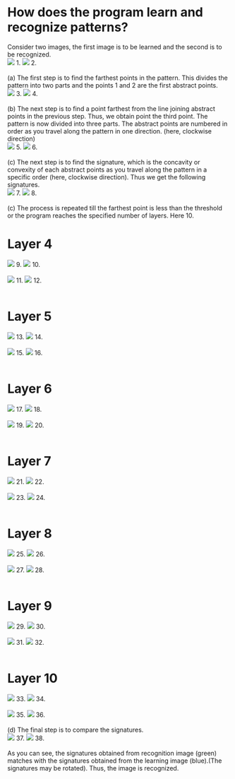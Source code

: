 # How does the program learn and recognize patterns?<br>
Consider two images, the first image is to be learned and the second is to be recognized. <br>
<img src="sign-images/s.png"></img>&nbsp;1.&nbsp;<img src="sign-images/s-ripple.png"></img>&nbsp;2.
<br><br>
(a) The first step is to find the farthest points in the pattern. This divides the pattern into two parts and the points 1 and 2 are the first abstract points.<br>
<img src="sign-images/learn/s2.png"></img>&nbsp;3.&nbsp;<img src="sign-images/recognize/s-ripple2.png"></img>&nbsp;4.
<br><br>
(b) The next step is to find a point farthest from the line joining abstract points in the previous step. Thus, we obtain point the third point. The pattern is now divided into three parts. The abstract points are numbered in order as you travel along the pattern in one direction. (here, clockwise direction)<br>
<img src="sign-images/learn/s3.png"></img>&nbsp;5.&nbsp;<img src="sign-images/recognize/s-ripple3.png"></img>&nbsp;6.
<br><br>
(c) The next step is to find the signature, which is the concavity or convexity of each abstract points as you travel along the pattern in a specific order (here, clockwise direction).
Thus we get the following signatures.<br>
<img src="sign-images/learn/s3-sign-join.png"></img>&nbsp;7.&nbsp;<img src="sign-images/recognize/s-ripple3-sign-join.png"></img>&nbsp;8.
<br><br>
(c) The process is repeated till the farthest point is less than the threshold or the program reaches the specified number of layers. Here 10.<br>
# Layer 4
<img src="sign-images/learn/s4.png"></img>&nbsp;9.&nbsp;<img src="sign-images/recognize/s-ripple4.png"></img>&nbsp;10.
<br><br>
<img src="sign-images/learn/s4-sign-join.png"></img>&nbsp;11.&nbsp;<img src="sign-images/recognize/s-ripple4-sign-join.png"></img>&nbsp;12.
<br><br>
# Layer 5
<img src="sign-images/learn/s5.png"></img>&nbsp;13.&nbsp;<img src="sign-images/recognize/s-ripple5.png"></img>&nbsp;14.
<br><br>
<img src="sign-images/learn/s5-sign-join.png"></img>&nbsp;15.&nbsp;<img src="sign-images/recognize/s-ripple5-sign-join.png"></img>&nbsp;16.
<br><br>
# Layer 6
<img src="sign-images/learn/s6.png"></img>&nbsp;17.&nbsp;<img src="sign-images/recognize/s-ripple6.png"></img>&nbsp;18.
<br><br>
<img src="sign-images/learn/s6-sign-join.png"></img>&nbsp;19.&nbsp;<img src="sign-images/recognize/s-ripple6-sign-join.png"></img>&nbsp;20.
<br><br>
# Layer 7
<img src="sign-images/learn/s7.png"></img>&nbsp;21.&nbsp;<img src="sign-images/recognize/s-ripple7.png"></img>&nbsp;22.
<br><br>
<img src="sign-images/learn/s7-sign-join.png"></img>&nbsp;23.&nbsp;<img src="sign-images/recognize/s-ripple7-sign-join.png"></img>&nbsp;24.
<br><br>
# Layer 8
<img src="sign-images/learn/s8.png"></img>&nbsp;25.&nbsp;<img src="sign-images/recognize/s-ripple8.png"></img>&nbsp;26.
<br><br>
<img src="sign-images/learn/s8-sign-join.png"></img>&nbsp;27.&nbsp;<img src="sign-images/recognize/s-ripple8-sign-join.png"></img>&nbsp;28.
<br><br>
# Layer 9
<img src="sign-images/learn/s9.png"></img>&nbsp;29.&nbsp;<img src="sign-images/recognize/s-ripple9.png"></img>&nbsp;30.
<br><br>
<img src="sign-images/learn/s9-sign-join.png"></img>&nbsp;31.&nbsp;<img src="sign-images/recognize/s-ripple9-sign-join.png"></img>&nbsp;32.
<br><br>
# Layer 10
<img src="sign-images/learn/s10.png"></img>&nbsp;33.&nbsp;<img src="sign-images/recognize/s-ripple10.png"></img>&nbsp;34.
<br><br>
<img src="sign-images/learn/s10-sign-join.png"></img>&nbsp;35.&nbsp;<img src="sign-images/recognize/s-ripple10-sign-join.png"></img>&nbsp;36.
<br><br>
(d) The final step is to compare the signatures.<br>
<img src="sign-images/learn/sign-learn.png"></img>&nbsp;37.&nbsp;<img src="sign-images/recognize/recognize-sign.png"></img>&nbsp;38.
<br><br>
As you can see, the signatures obtained from recognition image (green) matches with the signatures obtained from the learning image (blue).(The signatures may be rotated).
Thus, the image is recognized.
